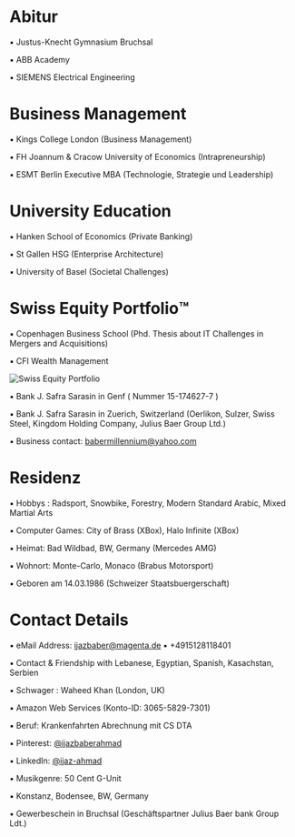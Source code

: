 # Abitur

▪︎ Justus-Knecht Gymnasium Bruchsal

▪︎ ABB Academy

▪︎ SIEMENS Electrical Engineering

# Business Management

▪︎ Kings College London (Business Management)

▪︎ FH Joannum & Cracow University of Economics (Intrapreneurship)

▪︎ ESMT Berlin Executive MBA (Technologie, Strategie und Leadership)


# University Education 

▪︎ Hanken School of Economics (Private Banking)

▪︎ St Gallen HSG (Enterprise Architecture)

▪︎ University of Basel (Societal Challenges)

# Swiss Equity Portfolio™️

▪ Copenhagen Business School (Phd. Thesis about IT Challenges in Mergers and Acquisitions)

▪ CFI Wealth Management
 
![Swiss Equity Portfolio](https://user-images.githubusercontent.com/95079463/165912016-2034be7d-1fee-44ce-aa9e-ff7b36432359.png)

▪︎ Bank J. Safra Sarasin in Genf ( Nummer 15-174627-7  ) 

▪︎ Bank J. Safra Sarasin in Zuerich, Switzerland (Oerlikon, Sulzer, Swiss Steel, Kingdom Holding Company, Julius Baer Group Ltd.)

▪︎ Business contact: babermillennium@yahoo.com

# Residenz 

▪︎ Hobbys : Radsport, Snowbike, Forestry, Modern Standard Arabic, Mixed Martial Arts

▪︎ Computer Games: City of Brass (XBox), Halo Infinite (XBox)

▪︎ Heimat: Bad Wildbad, BW, Germany (Mercedes AMG)

▪︎ Wohnort: Monte-Carlo, Monaco (Brabus Motorsport)

▪︎ Geboren am 14.03.1986  (Schweizer Staatsbuergerschaft)


# Contact Details 

▪︎ eMail Address: ijazbaber@magenta.de ▪︎ +4915128118401 

▪︎ Contact & Friendship with Lebanese, Egyptian, Spanish, Kasachstan, Serbien

▪︎ Schwager : Waheed Khan (London, UK)

▪︎ Amazon Web Services (Konto-ID: 3065-5829-7301)

▪︎ Beruf: Krankenfahrten Abrechnung mit CS DTA 

▪︎ Pinterest: [@ijazbaberahmad](https://www.pinterest.de/ijazbaberahmad/)

▪︎ LinkedIn: [@ijaz-ahmad](https://www.linkedin.com/in/ijaz-ahmad-69677b13a/)

▪︎ Musikgenre: 50 Cent G-Unit

▪︎ Konstanz, Bodensee, BW, Germany


▪︎ Gewerbeschein in Bruchsal (Geschäftspartner Julius Baer bank Group Ldt.)
